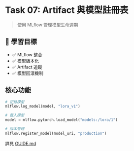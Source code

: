 # Task 07: Artifact 與模型註冊表

> 使用 MLflow 管理模型生命週期

## 🎯 學習目標

- ✅ MLflow 整合
- ✅ 模型版本化
- ✅ Artifact 追蹤
- ✅ 模型回滾機制

## 核心功能

```python
# 記錄模型
mlflow.log_model(model, "lora_v1")

# 載入模型
model = mlflow.pytorch.load_model("models:/lora/1")

# 版本管理
mlflow.register_model(model_uri, "production")
```

詳見 [GUIDE.md](GUIDE.md)

